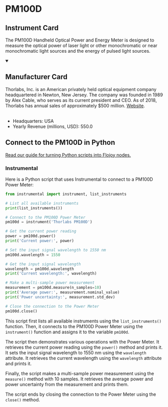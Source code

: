 
# PM100D

## Instrument Card

The PM100D Handheld Optical Power and Energy Meter is designed to measure the
optical power of laser light or other monochromatic or near monochromatic light
sources and the energy of pulsed light sources.

<details open>
<summary><h2>Manufacturer Card</h2></summary>
Thorlabs, Inc. is an American privately held optical equipment company headquartered in Newton, New Jersey. The company was founded in 1989 by Alex Cable, who serves as its current president and CEO. As of 2018, Thorlabs has annual sales of approximately $500 million. <a href=https://www.thorlabs.com/>Website</a>.
<br></br>
<ul>
  <li>Headquarters: USA</li>
  <li>Yearly Revenue (millions, USD): 550.0</li>
</ul>
</details>

## Connect to the PM100D in Python

[Read our guide for turning Python scripts into Flojoy nodes.](https://docs.flojoy.ai/custom-nodes/creating-custom-node/)


### Instrumental

Here is a Python script that uses Instrumental to connect to a PM100D Power Meter:

```python
from instrumental import instrument, list_instruments

# List all available instruments
print(list_instruments())

# Connect to the PM100D Power Meter
pm100d = instrument('Thorlabs PM100D')

# Get the current power reading
power = pm100d.power()
print('Current power:', power)

# Set the input signal wavelength to 1550 nm
pm100d.wavelength = 1550

# Get the input signal wavelength
wavelength = pm100d.wavelength
print('Current wavelength:', wavelength)

# Make a multi-sample power measurement
measurement = pm100d.measure(n_samples=10)
print('Average power:', measurement.nominal_value)
print('Power uncertainty:', measurement.std_dev)

# Close the connection to the Power Meter
pm100d.close()
```

This script first lists all available instruments using the `list_instruments()` function. Then, it connects to the PM100D Power Meter using the `instrument()` function and assigns it to the variable `pm100d`.

The script then demonstrates various operations with the Power Meter. It retrieves the current power reading using the `power()` method and prints it. It sets the input signal wavelength to 1550 nm using the `wavelength` attribute. It retrieves the current wavelength using the `wavelength` attribute and prints it.

Finally, the script makes a multi-sample power measurement using the `measure()` method with 10 samples. It retrieves the average power and power uncertainty from the measurement and prints them.

The script ends by closing the connection to the Power Meter using the `close()` method.

